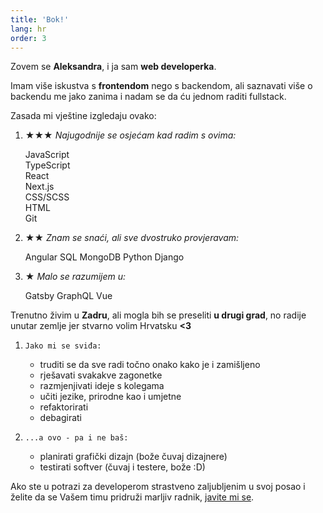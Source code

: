 ```yaml
---
title: 'Bok!'
lang: hr
order: 3 
---
```

Zovem se **Aleksandra**, i ja sam **web developerka**.

Imam više iskustva s **frontendom** nego s backendom, ali saznavati više o backendu me jako zanima i nadam se da ću jednom raditi fullstack.

Zasada mi vještine izgledaju ovako:

1. 
    **★★★** *Najugodnije se osjećam kad radim s ovima:*
    <div class="circles">
    <div class="l">JavaScript</div>
    <div class="l">TypeScript</div>
    <div class="l">React</div>
    <div class="l">Next.js</div>
    <div class="l">CSS/SCSS</div>
    <div class="l">HTML</div>
    <div class="l">Git</div>
    </div>

1. 
    **★★** *Znam se snaći, ali sve dvostruko provjeravam:*
    <div class="circles">
    <span class="l">Angular</span>
    <span class="l">SQL</span>
    <span class="l">MongoDB</span>
    <span class="l">Python</span>
    <span class="l">Django</span>
    </div>

1. 
    **★** *Malo se razumijem u:*
    <div class="circles">
    <span class="l">Gatsby</span>
    <span class="l">GraphQL</span>
    <span class="l">Vue</span>
    </div>

Trenutno živim u **Zadru**, ali mogla bih se preseliti **u drugi grad**, no radije unutar zemlje jer stvarno volim Hrvatsku **<3**

1. 
    `Jako mi se sviđa:`
    - truditi se da sve radi točno onako kako je i zamišljeno
    - rješavati svakakve zagonetke
    - razmjenjivati ideje s kolegama
    - učiti jezike, prirodne kao i umjetne
    - refaktorirati
    - debagirati

1. 
    `...a ovo - pa i ne baš:`
    - planirati grafički dizajn (bože čuvaj dizajnere)
    - testirati softver (čuvaj i testere, bože :D)

Ako ste u potrazi za developerom strastveno zaljubljenim u svoj posao i želite da se Vašem timu pridruži marljiv radnik, [javite mi se](/#backToTop).